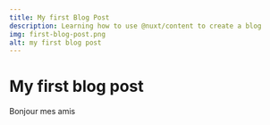 ```yaml
---
title: My first Blog Post
description: Learning how to use @nuxt/content to create a blog
img: first-blog-post.png
alt: my first blog post
---
```


# My first blog post

Bonjour mes amis